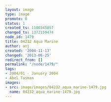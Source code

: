 ```yaml
---
layout: image
type: image
promote: 0
status: 1
created_ts: 1100345057
changed_ts: 1372159474
node_id: 1479
title: 04232 Aqua Marine
author: anj
created: '2004-11-13'
changed: '2013-06-25'
redirect_from: []
permalink: "/node/1479/"
tags:
- 2004/01 - January 2004
- Abel Tasman
images:
- src: image/images/04232_aqua_marine-1479.jpg
  name: 04232_aqua_marine-1479.jpg
---
```


